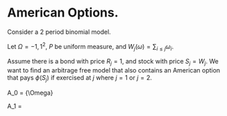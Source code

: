 # American Options.

Consider a 2 period binomial model.

Let $\Omega = {-1,1}^2$, $P$ be uniform measure, and $W_j(\omega) =
\sum_{i\le j}\omega_i$.

Assume there is a bond with price $R_j = 1$, and stock with price $S_j
= W_j$.  We want to find an arbitrage free model that also contains an
American option that pays $\phi(S_j)$ if exercised at $j$ where
$j = 1$ or $j = 2$.

A_0 = {\Omega}

A_1 = 
